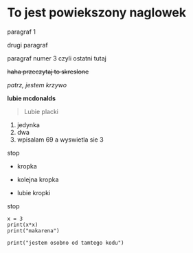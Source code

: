 # To jest powiekszony naglowek

paragraf 1 

drugi paragraf 

paragraf numer 3 czyli ostatni tutaj

~~haha przeczytaj to skreslone~~

*patrz, jestem krzywo*

**lubie mcdonalds**

>Lubie placki

1. jedynka
2. dwa
69. wpisalam 69 a wyswietla sie 3

stop

- kropka
* kolejna kropka
- lubie kropki

stop

~~~
x = 3
print(x*x)
print("makarena")
~~~

`print("jestem osobno od tamtego kodu")`

